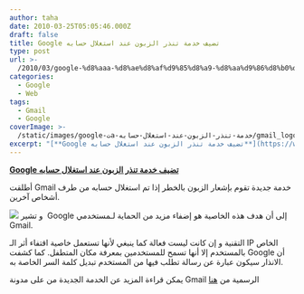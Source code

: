 ```yaml
---
author: taha
date: 2010-03-25T05:05:46.000Z
draft: false
title: Google تضيف خدمة تنذر الزبون عند استغلال حسابه
type: post
url: >-
  /2010/03/google-%d8%aaa-%d8%ae%d8%af%d9%85%d8%a9-%d8%aa%d9%86%d8%b0%d8%b1-%d8%a7%d9%84%d8%b2%d8%a8%d9%88%d9%86-%d8%b9%d9%86%d8%af-%d8%a7%d8%b3%d8%aa%d8%ba%d9%84%d8%a7%d9%84-%d8%ad%d8%b3%d8%a7%d8%a8%d9%87/
categories:
  - Google
  - Web
tags:
  - Gmail
  - Google
coverImage: >-
  /static/images/google-تa-خدمة-تنذر-الزبون-عند-استغلال-حسابه/gmail_logo-e1263484332925.png
excerpt: "[**Google تضيف خدمة تنذر الزبون عند استغلال حسابه**](https://www.it-scoop.com/2010/03/google-%d8%aaa-%d8%ae%d8%af%d9%85%d8%a9-%d8%aa%d9%86%d8%b0%d8%b1-%d8%a7%d9%84%d8%b2%d8%a8%d9%88%d9%86-%d8%b9%d9%86%d8%af-%d8%a7%d8%b3%d8%aa%d8%ba%d9%84%d8%a7%d9%84-%d8%ad%d8%b3%d8%a7%d8%a8%d9%87/)\n\nأطلقت Gmail خدمة جديدة تقوم بإشعار الزبون بالخطر إذا تم استغلال حسابه من طرف أشخاص آخرين.\n\n و تشير\_ Google إلى أن هدف هذه الخاصية هو إضفاء مزيد من الحماية لـمستخدمي Gmail.\n\nالتقنية و إن"
---
```

[**Google تضيف خدمة تنذر الزبون عند استغلال حسابه**](https://www.it-scoop.com/2010/03/google-%d8%aaa-%d8%ae%d8%af%d9%85%d8%a9-%d8%aa%d9%86%d8%b0%d8%b1-%d8%a7%d9%84%d8%b2%d8%a8%d9%88%d9%86-%d8%b9%d9%86%d8%af-%d8%a7%d8%b3%d8%aa%d8%ba%d9%84%d8%a7%d9%84-%d8%ad%d8%b3%d8%a7%d8%a8%d9%87/)

أطلقت Gmail خدمة جديدة تقوم بإشعار الزبون بالخطر إذا تم استغلال حسابه من طرف أشخاص آخرين.

![](/static/images/google-تa-خدمة-تنذر-الزبون-عند-استغلال-حسابه/gmail_logo-e1263484332925.png) و تشير  Google إلى أن هدف هذه الخاصية هو إضفاء مزيد من الحماية لـمستخدمي Gmail.

التقنية و إن كانت ليست فعالة كما ينبغي لأنها تستعمل خاصية اقتفاء أثر الـ IP الخاص بالمستخدم إلا أنها تسمح للمستخدمين بمعرفة مكان المتطفل. كما كشفت Google أن الانذار سيكون عبارة عن رسالة تطلب فيها من المستخدم تبديل كلمة السر الخاصة به.[](http://techcrunch.com/2010/03/24/gmail-suspicious-account-activity/)

يمكن قراءة المزيد عن الخدمة الجديدة من على مدونة Gmail الرسمية من [هنا](http://gmailblog.blogspot.com/2010/03/detecting-suspicious-account-activity.html)
